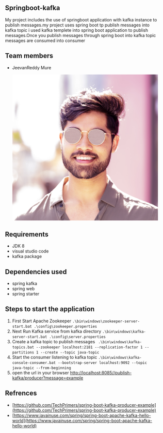 ## Springboot-kafka
My project includes the use of springboot application with kafka instance to publish messages.my project uses spring boot tp publish messages into kafka topic i used kafka templete into spring boot application to publish messages.Once you publish messages through spring boot into kafka topic messages are consumed into consumer
## Team members
- JeevanReddy Mure

  ![](https://github.com/jeevanreddymure/springboot-kafka/blob/master/IMG_w78p3o%20(4).jpg?raw=true)
## Requirements
- JDK 8
- visual studio code
- kafka package
## Dependencies used
- spring kafka
- spring web
- spring starter
## Steps to start the application
1. First Start Apache Zookeeper
   `.\bin\windows\zookeeper-server-start.bat .\config\zookeeper.properties` 
2. Next Run Kafka service from kafka directory 
      `.\bin\windows\kafka-server-start.bat .\config\server.properties`
3. Create a kafka topic to publish messages
     ` .\bin\windows\kafka-topics.bat --zookeeper localhost:2181 --replication-factor 1 --partitions 1 --create --topic java-topic`
4. Start the consumer listening to kafka topic
    `.\bin\windows\kafka-console-consumer.bat --bootstrap-server localhost:9092 --topic java-topic --from-beginning`
5. open the url in your browser [http://localhost:8085//publish-kafka/producer?message=example](http://localhost:8080//javainuse-kafka/producer?message=test)
## Refrences
  - [https://github.com/TechPrimers/spring-boot-kafka-producer-example](https://github.com/TechPrimers/spring-boot-kafka-producer-example)
 -  [https://www.javainuse.com/spring/spring-boot-apache-kafka-hello-world](https://www.javainuse.com/spring/spring-boot-apache-kafka-hello-world)
